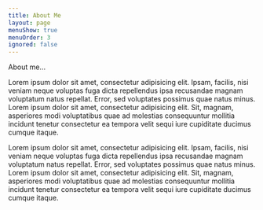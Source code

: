 ```yaml
---
title: About Me
layout: page
menuShow: true
menuOrder: 3
ignored: false
---
```

About me...

Lorem ipsum dolor sit amet, consectetur adipisicing elit. Ipsam, facilis, nisi veniam neque voluptas fuga dicta repellendus ipsa recusandae magnam voluptatum natus repellat. Error, sed voluptates possimus quae natus minus. Lorem ipsum dolor sit amet, consectetur adipisicing elit. Sit, magnam, asperiores modi voluptatibus quae ad molestias consequuntur mollitia incidunt tenetur consectetur ea tempora velit sequi iure cupiditate ducimus cumque itaque.

Lorem ipsum dolor sit amet, consectetur adipisicing elit. Ipsam, facilis, nisi veniam neque voluptas fuga dicta repellendus ipsa recusandae magnam voluptatum natus repellat. Error, sed voluptates possimus quae natus minus. Lorem ipsum dolor sit amet, consectetur adipisicing elit. Sit, magnam, asperiores modi voluptatibus quae ad molestias consequuntur mollitia incidunt tenetur consectetur ea tempora velit sequi iure cupiditate ducimus cumque itaque.
